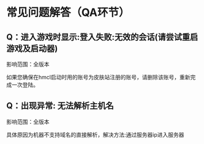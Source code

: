 # 常见问题解答（QA环节）

## Q：进入游戏时显示:登入失败:无效的会话(请尝试重启游戏及启动器)

影响范围：全版本

如果您确保在hmcl启动时用的账号为皮肤站注册的账号，请删除该账号，重新完成一次登陆。

## Q：出现异常: 无法解析主机名


影响范围：全版本

具体原因为机器不支持域名的直接解析，解决方法:通过服务器ip进入服务器
